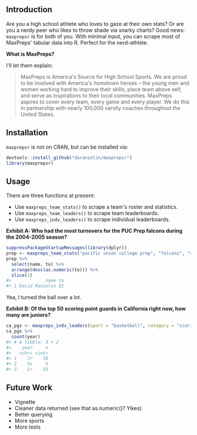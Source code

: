 
<!-- README.md is generated from README.Rmd. Please edit that file -->
Introduction
------------

Are you a high school athlete who loves to gaze at their own stats? Or are you a nerdy peer who likes to throw shade via snarky charts? Good news: `maxprepsr` is for both of you. With minimal input, you can scrape most of MaxPreps' tabular data into R. Perfect for the nerd-athlete.

**What is MaxPreps?**

I'll let them explain:

> MaxPreps is America's Source for High School Sports. We are proud to be involved with America's hometown heroes – the young men and women working hard to improve their skills, place team above self, and serve as inspirations to their local communities. MaxPreps aspires to cover every team, every game and every player. We do this in partnership with nearly 100,000 varsity coaches throughout the United States.

Installation
------------

`maxprepsr` is not on CRAN, but can be installed via:

``` r
devtools::install_github("daranzolin/maxprepsr")
library(maxprepsr)
```

Usage
-----

There are three functions at present:

-   Use `maxpreps_team_stats()` to scrape a team's roster and statistics.
-   Use `maxpreps_team_leaders()` to scrape team leaderboards.
-   Use `maxpreps_indv_leaders()` to scrape individual leaderboards.

**Exhibit A: Who had the most turnovers for the PUC Prep falcons during the 2004-2005 season?**

``` r
suppressPackageStartupMessages(library(dplyr))
prep <- maxpreps_team_stats("pacific union college prep", "falcons", "angwin", "ca", "basketball", "04-05")
prep %>% 
  select(name, to) %>% 
  arrange(desc(as.numeric(to))) %>% 
  slice(1)
#>             name to
#> 1 David Ranzolin 82
```

Yea, I turned the ball over a lot.

**Exhibit B: Of the top 50 scoring point guards in California right now, how many are juniors?**

``` r
ca_pgs <- maxpreps_indv_leaders(sport = "basketball", category = "scoring", state = "ca", position = "pg")
ca_pgs %>% 
  count(year)
#> # A tibble: 3 × 2
#>    year     n
#>   <chr> <int>
#> 1    Jr    10
#> 2    So     5
#> 3    Sr    35
```

Future Work
-----------

-   Vignette
-   Cleaner data returned (see that as.numeric()? Yikes)
-   Better querying
-   More sports
-   More tests
